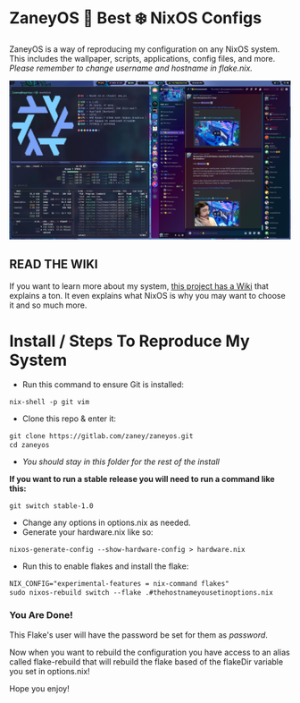 # ZaneyOS 🟰 Best ❄️ NixOS Configs

ZaneyOS is a way of reproducing my configuration on any NixOS system. This includes the wallpaper, scripts, applications, config files, and more. *Please remember to change username and hostname in flake.nix.*

![](./config/home/files/media/demo.jpg)

## READ THE WIKI

If you want to learn more about my system, [this project has a Wiki](https://gitlab.com/Zaney/zaneyos/-/wikis/home) that explains a ton. It even explains what NixOS is why you may want to choose it and so much more.

# Install / Steps To Reproduce My System

- Run this command to ensure Git is installed:

```
nix-shell -p git vim 
```

- Clone this repo & enter it:

```
git clone https://gitlab.com/zaney/zaneyos.git
cd zaneyos
```

- *You should stay in this folder for the rest of the install*

**If you want to run a stable release you will need to run a command like this:**

```
git switch stable-1.0
```

- Change any options in options.nix as needed.
- Generate your hardware.nix like so:

```
nixos-generate-config --show-hardware-config > hardware.nix
```

- Run this to enable flakes and install the flake:

```
NIX_CONFIG="experimental-features = nix-command flakes" 
sudo nixos-rebuild switch --flake .#thehostnameyousetinoptions.nix
```

### You Are Done!

This Flake's user will have the password be set for them as *password*.

Now when you want to rebuild the configuration you have access to an alias called flake-rebuild that will rebuild the flake based of the flakeDir variable you set in options.nix!

Hope you enjoy!
